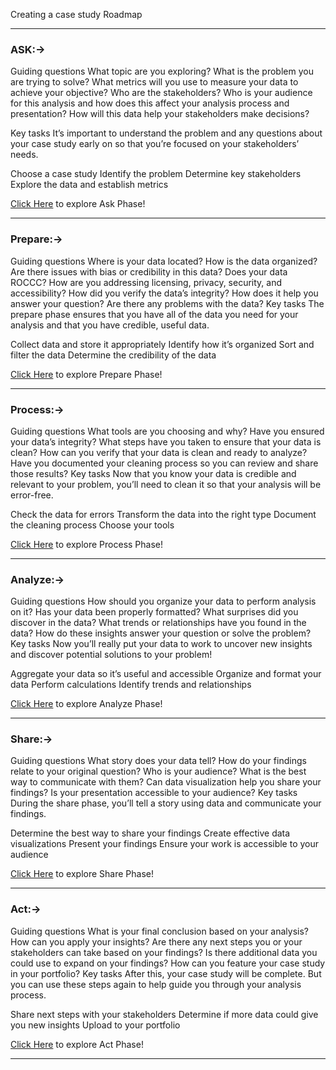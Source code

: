 Creating a case study Roadmap

----------------------------------------------------------------------------------------------------------

### ASK:->

Guiding questions
What topic are you exploring?
What is the problem you are trying to solve?
What metrics will you use to measure your data to achieve your objective? Who are the stakeholders?
Who is your audience for this analysis and how does this affect your analysis process and presentation?
How will this data help your stakeholders make decisions?


Key tasks
It’s important to understand the problem and any questions about your case study early on so that you’re focused on your stakeholders’ needs.

Choose a case study
Identify the problem
Determine key stakeholders
Explore the data and establish metrics


[Click Here](https://github.com/VaibhavFarkade/GoogleDA/tree/main/Course08:%20Google%20Data%20Analytics%20Capstone:%20Complete%20a%20Case%20Study/01%20Ask) to explore Ask Phase!


-----------------------------------------------------------------------------------------------------------

### Prepare:->

Guiding questions
Where is your data located?
How is the data organized?
Are there issues with bias or credibility in this data? Does your data ROCCC?
How are you addressing licensing, privacy, security, and accessibility?
How did you verify the data’s integrity?
How does it help you answer your question?
Are there any problems with the data?
Key tasks
The prepare phase ensures that you have all of the data you need for your analysis and that you have credible, useful data.

Collect data and store it appropriately
Identify how it’s organized
Sort and filter the data
Determine the credibility of the data

[Click Here](https://github.com/VaibhavFarkade/GoogleDA/tree/main/Course08:%20Google%20Data%20Analytics%20Capstone:%20Complete%20a%20Case%20Study/02%20Prepare) to explore Prepare Phase!


-----------------------------------------------------------------------------------------------------------

### Process:->

Guiding questions
What tools are you choosing and why?
Have you ensured your data’s integrity?
What steps have you taken to ensure that your data is clean?
How can you verify that your data is clean and ready to analyze?
Have you documented your cleaning process so you can review and share those results?
Key tasks
Now that you know your data is credible and relevant to your problem, you’ll need to clean it so that your analysis will be error-free.

Check the data for errors
Transform the data into the right type
Document the cleaning process
Choose your tools

[Click Here](https://github.com/VaibhavFarkade/GoogleDA/tree/main/Course08:%20Google%20Data%20Analytics%20Capstone:%20Complete%20a%20Case%20Study/03%20Process) to explore Process Phase!


-----------------------------------------------------------------------------------------------------------

### Analyze:->

Guiding questions
How should you organize your data to perform analysis on it?
Has your data been properly formatted?
What surprises did you discover in the data?
What trends or relationships have you found in the data?
How do these insights answer your question or solve the problem?
Key tasks
Now you’ll really put your data to work to uncover new insights and discover potential solutions to your problem!

Aggregate your data so it’s useful and accessible
Organize and format your data
Perform calculations
Identify trends and relationships

[Click Here](https://github.com/VaibhavFarkade/GoogleDA/tree/main/Course08:%20Google%20Data%20Analytics%20Capstone:%20Complete%20a%20Case%20Study/04%20Analyze) to explore Analyze Phase!

-----------------------------------------------------------------------------------------------------------

### Share:->

Guiding questions
What story does your data tell?
How do your findings relate to your original question?
Who is your audience? What is the best way to communicate with them?
Can data visualization help you share your findings?
Is your presentation accessible to your audience?
Key tasks
During the share phase, you’ll tell a story using data and communicate your findings.

Determine the best way to share your findings
Create effective data visualizations
Present your findings
Ensure your work is accessible to your audience

[Click Here](https://github.com/VaibhavFarkade/GoogleDA/tree/main/Course08:%20Google%20Data%20Analytics%20Capstone:%20Complete%20a%20Case%20Study/05%20Share) to explore Share Phase!


-----------------------------------------------------------------------------------------------------------

### Act:->

Guiding questions
What is your final conclusion based on your analysis?
How can you apply your insights?
Are there any next steps you or your stakeholders can take based on your findings?
Is there additional data you could use to expand on your findings?
How can you feature your case study in your portfolio?
Key tasks
After this, your case study will be complete. But you can use these steps again to help guide you through your analysis process.

Share next steps with your stakeholders
Determine if more data could give you new insights
Upload to your portfolio

[Click Here](https://github.com/VaibhavFarkade/GoogleDA/tree/main/Course08:%20Google%20Data%20Analytics%20Capstone:%20Complete%20a%20Case%20Study/06%20Act) to explore Act Phase!


-----------------------------------------------------------------------------------------------------------
